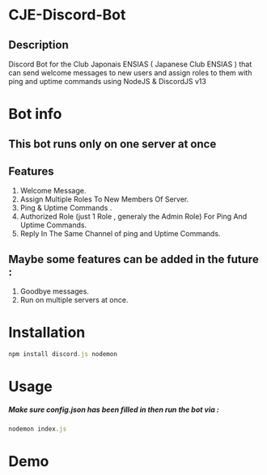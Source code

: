 # CJE-Discord-Bot
## Description
Discord Bot for the Club Japonais ENSIAS ( Japanese Club ENSIAS ) that can send welcome messages to new users and assign roles to them with ping and uptime commands using NodeJS & DiscordJS v13

# Bot info 
## This bot runs only on one server at once
## Features
1. Welcome Message. 
2. Assign Multiple Roles To New Members Of Server.
3. Ping & Uptime Commands .
4. Authorized Role (just 1 Role , generaly the  Admin Role) For Ping And Uptime Commands.
5. Reply In The Same Channel of ping and Uptime Commands.

## Maybe some features can be added in the future : 
1. Goodbye messages.
2. Run on multiple servers at once.

# Installation

```javascript
npm install discord.js nodemon 
```

# Usage
##### Make sure config.json has been filled in then run the bot via : 

```javascript
nodemon index.js
```
# Demo
